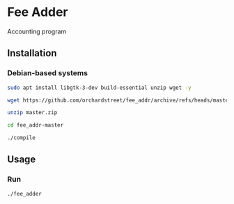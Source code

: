 Fee Adder
========================

Accounting program

Installation
------------

### Debian-based systems

```bash
sudo apt install libgtk-3-dev build-essential unzip wget -y

wget https://github.com/orchardstreet/fee_addr/archive/refs/heads/master.zip

unzip master.zip

cd fee_addr-master

./compile
```

Usage
-----------

### Run 

```bash
./fee_adder
```

